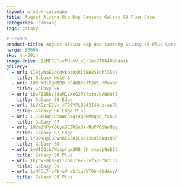 ```yaml
---
layout: produk-casinghp
title: August Alsina Hip Hop Samsung Galaxy S9 Plus Case
categories: samsung
tags: galaxy

# Produk
product-title: August Alsina Hip Hop Samsung Galaxy S9 Plus Case
harga: 90000
sku: hn-3914
image-drive: 1sMFCLT-vPH-oV_oSr1ucVT0b40OdAosA
gallery:
  - url: 1I9jvWaE1oCdvketnXRItBH25BqhlXSol
    title: Galaxy Note 8
  - url: 1HdPkDiXgNMDB_kSdNBRoJPJWE-fPuubb
    title: Galaxy S6
  - url: 1buFE2B6s78aM1sXoG2PYfxznvHAWUutI
    title: Galaxy S6 Edge
  - url: 1LVX5zrE1Vc_cT89YPLB943I49uz-ue7U
    title: Galaxy S6 Edge Plus
  - url: 1_EGTHNVCUYNNEnYqY4gdkMRqhd_YxbC0
    title: Galaxy S7
  - url: 1HVmdhPyXO6yn3EZUSnUz-NuPPQSWnNgg
    title: Galaxy S7 Edge
  - url: 1YB9KHgEOCwnRZa2OJCn61Jx9IoWnsNRP
    title: Galaxy S8
  - url: 1vWIOQcb7Wszpfqm2RBjSh-smudpQeE2l
    title: Galaxy S8 Plus
  - url: 1kycw-mkaEgTTcpm1rex-lvf5vFtbrTcJ
    title: Galaxy S9
  - url: 1sMFCLT-vPH-oV_oSr1ucVT0b40OdAosA
    title: Galaxy S9 Plus
---
```

